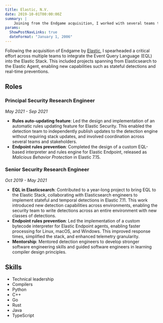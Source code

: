 ```yaml
---
title: Elastic, N.V.
date: 2019-10-01T00:00:00Z
summary: |
    Joining from the Endgame acquisition, I worked with several teams to bring the Event Query Language to several parts of the stack, from Elasticsearch to the Elastic Agent for realtime prevention.
params:
  ShowPostNavLinks: true
  dateFormat: "January 1, 2006"
---
```


Following the acquisition of Endgame by [Elastic](https://www.elastic.co), I spearheaded a critical effort across multiple teams to integrate the Event Query Language (EQL) into the Elastic Stack. This included projects spanning from Elasticsearch to the Elastic Agent, enabling new capabilities such as stateful detections and real-time preventions.

## Roles

### Principal Security Research Engineer
_May 2021 - Sep 2021_

- **Rules auto-updating feature**: Led the design and implementation of an automatic rules updating feature for Elastic Security. This enabled the detection team to independently publish updates to the detection engine without requiring stack updates, and involved coordination across several teams and stakeholders.
- **Endpoint rules prevention**: Completed the design of a custom EQL-based interpreter and rules engine for Elastic Endpoint, released as *Malicious Behavior Protection* in Elastic 7.15.

### Senior Security Research Engineer
_Oct 2019 - May 2021_

- **EQL in Elasticsearch**: Contributed to a year-long project to bring EQL to the Elastic Stack, collaborating with Elasticsearch engineers to implement stateful and temporal detections in Elastic 7.11. This work introduced new detection capabilities across environments, enabling the security team to write detections across an entire environment with new classes of detections.
- **Endpoint rules prevention**: Led the implementation of a custom bytecode interpreter for Elastic Endpoint agents, enabling faster processing for Linux, macOS, and Windows. This improved response times, simplified the stack, and enhanced telemetry granularity.
- **Mentorship**: Mentored detection engineers to develop stronger software engineering skills and guided software engineers in learning compiler design principles.

## Skills

- Technical leadership
- Compilers
- Python
- C++
- Go
- Rust
- Java
- TypeScript
